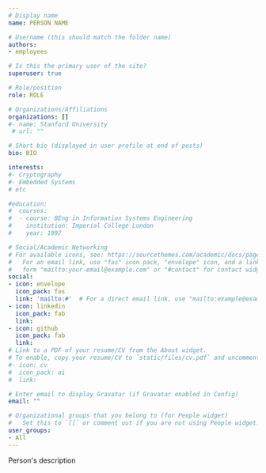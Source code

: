 ```yaml
---
# Display name
name: PERSON NAME

# Username (this should match the folder name)
authors:
- employees

# Is this the primary user of the site?
superuser: true

# Role/position
role: ROLE

# Organizations/Affiliations
organizations: []
#- name: Stanford University
 # url: ""

# Short bio (displayed in user profile at end of posts)
bio: BIO

interests:
#- Cryptography
#- Embedded Systems
# etc

#education:
#  courses:
#  - course: BEng in Information Systems Engineering
#    institution: Imperial College London
#    year: 1997

# Social/Academic Networking
# For available icons, see: https://sourcethemes.com/academic/docs/page-builder/#icons
#   For an email link, use "fas" icon pack, "envelope" icon, and a link in the
#   form "mailto:your-email@example.com" or "#contact" for contact widget.
social:
- icon: envelope
  icon_pack: fas
  link: 'mailto:#'  # For a direct email link, use "mailto:example@example.com".
- icon: linkedin
  icon_pack: fab
  link: 
- icon: github
  icon_pack: fab
  link: 
# Link to a PDF of your resume/CV from the About widget.
# To enable, copy your resume/CV to `static/files/cv.pdf` and uncomment the lines below.
#- icon: cv
#  icon_pack: ai
#  link: 

# Enter email to display Gravatar (if Gravatar enabled in Config)
email: ""

# Organizational groups that you belong to (for People widget)
#   Set this to `[]` or comment out if you are not using People widget.
user_groups:
- All
---
```


Person's description